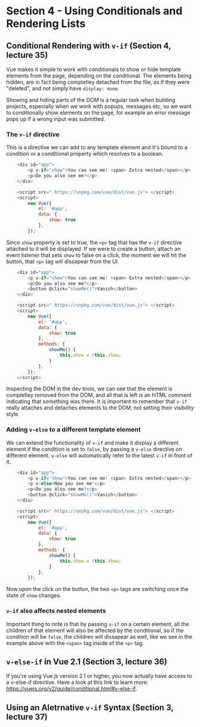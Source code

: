 # Section 4 - Using Conditionals and Rendering Lists

## Conditional Rendering with `v-if` (Section 4, lecture 35)

Vue makes it simple to work with conditionals to show or hide template elements from the page, depending on the conditional. The elements being hidden, are in fact being completley detached from the file, as if they were "deleted", and not simply have `display: none`.

Showing and hiding parts of the DOM is a regular task when building projects, especially when we work with popups, messages etc, so we want to conditionally show elements on the page, for example an error message pops up if a wrong input was submitted.

### The `v-if` directive

This is a directive we can add to any template element and it's bound to a condition or a conditional property which resolves to a boolean.

```js
    <div id="app">
 		<p v-if="show">You can see me! <span> Extra nested</span></p>
 		<p>Do you also see me?</p>
 	</div>

 	<script src=" https://unpkg.com/vue/dist/vue.js"> </script>
 	<script>
 		new Vue({
 			el: '#app',
 			data: {
 				show: true
 			},
 		});
```

Since `show` property is set to true, the `<p>` tag that has the `v-if` directive attached to it will be displayed. If we were to create a button, attach an event listener that sets `show` to false on a click, the moment we will hit the button, that `<p>` tag will dissapear from the UI.

```js
    <div id="app">
 		<p v-if="show">You can see me! <span> Extra nested</span></p>
 		<p>Do you also see me?</p>
 		<button @click="showMe()">Vanish</button>
 	</div>

 	<script src=" https://unpkg.com/vue/dist/vue.js"> </script>
 	<script>
 		new Vue({
 			el: '#app',
 			data: {
 				show: true
 			},
 			methods: {
 				showMe() {
 					this.show = !this.show;
 				}
 			},
 		});
 	</script>
```

Inspecting the DOM in the dev tools, we can see that the element is completley removed from the DOM, and all that is left is an HTML comment indicating that something was there. It is important to remember that `v-if` really attaches and detaches elements to the DOM, not setting their visibility style.

### Adding `v-else` to a different template element

We can extend the functionality of `v-if` and make it display a different element if the condition is set to `false`, by passing a `v-else` directive on different element. `v-else` will automatically refer to the latest `v-if` in front of it.

```js
    <div id="app">
 		<p v-if="show">You can see me! <span> Extra nested</span></p>
 		<p v-else>Now you see me!</p>
 		<p>Do you also see me?</p>
 		<button @click="showMe()">Vanish</button>
 	</div>

 	<script src=" https://unpkg.com/vue/dist/vue.js"> </script>
 	<script>
 		new Vue({
 			el: '#app',
 			data: {
 				show: true
 			},
 			methods: {
 				showMe() {
 					this.show = !this.show;
 				}
 			},
 		});
```

Now upon the click on the button, the two `<p>` tags are switching once the state of `show` changes.

### `v-if` also affects nested elements

Important thing to note is that by passing `v-if` on a certain element, all the children of that element will also be affected by the conditional, so if the condition will be `false`, the children will dissapear as well, like we see in the example above with the `<span>` tag inside of the `<p>` tag.

## `v-else-if` in Vue 2.1 (Section 3, lecture 36)

If you're using Vue.js version 2.1 or higher, you now actually have access to a v-else-if  directive. Have a look at this link to learn more: https://vuejs.org/v2/guide/conditional.html#v-else-if.

## Using an Aletrnative `v-if` Syntax (Section 3, lecture 37)